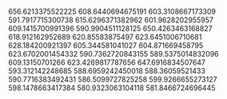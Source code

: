 656.6213375522225
608.6440694675191
603.3108667173309
591.7917715300738
615.6296371382962
601.9628202955957
609.1415700991396
590.9904511128125
650.4263463168827
618.912162952689
620.85583875497
623.6451006710681
628.184200921397
605.344581041027
604.871669458795
623.6702001454332
590.7362720843155
589.5375014832096
609.13150701266
623.4269817787656
647.6916834507647
593.312142248685
588.6959242450018
588.36059521433
590.7716383492431
586.5099727825258
599.9266655273127
598.1478663417384
580.9323063104118
581.8466724696445